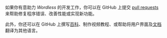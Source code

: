 <!----------------------------------------------------------------------
# Documentation: README - Contributing - Chinese (Simplified)
# Copyright (C) 2018-2025  Ye Lei (叶磊)
#
# This program is free software: you can redistribute it and/or modify
# it under the terms of the GNU General Public License as published by
# the Free Software Foundation, either version 3 of the License, or
# (at your option) any later version.
#
# This program is distributed in the hope that it will be useful,
# but WITHOUT ANY WARRANTY; without even the implied warranty of
# MERCHANTABILITY or FITNESS FOR A PARTICULAR PURPOSE.  See the
# GNU General Public License for more details.
#
# You should have received a copy of the GNU General Public License
# along with this program.  If not, see <https://www.gnu.org/licenses/>.
# --------------------------------------------------------------------->

如果你有意助力 *Wordless* 的开发工作，你可以在 GitHub 上提交 [pull requests](https://github.com/BLKSerene/Wordless/pulls) 来帮助修复程序错误、改善性能或实现新功能。

此外，你还可以在 GitHub 上撰写[百科](https://github.com/BLKSerene/Wordless/wiki)、制作视频教程、或帮助将用户界面及[文档](/doc/doc_eng.md)翻译为其他语言。
